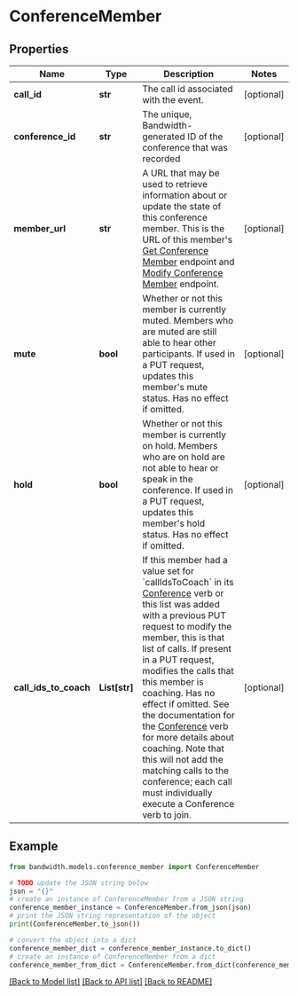 # ConferenceMember


## Properties

Name | Type | Description | Notes
------------ | ------------- | ------------- | -------------
**call_id** | **str** | The call id associated with the event. | [optional] 
**conference_id** | **str** | The unique, Bandwidth-generated ID of the conference that was recorded | [optional] 
**member_url** | **str** | A URL that may be used to retrieve information about or update the state of this conference member. This is the URL of this member&#39;s [Get Conference Member](/apis/voice-apis/voice/#tag/Conferences/operation/getConferenceMember) endpoint and [Modify Conference Member](/apis/voice-apis/voice/#tag/Conferences/operation/updateConferenceMember) endpoint. | [optional] 
**mute** | **bool** | Whether or not this member is currently muted. Members who are muted are still able to hear other participants.  If used in a PUT request, updates this member&#39;s mute status. Has no effect if omitted. | [optional] 
**hold** | **bool** | Whether or not this member is currently on hold. Members who are on hold are not able to hear or speak in the conference.  If used in a PUT request, updates this member&#39;s hold status. Has no effect if omitted. | [optional] 
**call_ids_to_coach** | **List[str]** | If this member had a value set for &#x60;callIdsToCoach&#x60; in its [Conference](/docs/voice/bxml/conference) verb or this list was added with a previous PUT request to modify the member, this is that list of calls.  If present in a PUT request, modifies the calls that this member is coaching. Has no effect if omitted. See the documentation for the [Conference](/docs/voice/bxml/conference) verb for more details about coaching. Note that this will not add the matching calls to the conference; each call must individually execute a Conference verb to join. | [optional] 

## Example

```python
from bandwidth.models.conference_member import ConferenceMember

# TODO update the JSON string below
json = "{}"
# create an instance of ConferenceMember from a JSON string
conference_member_instance = ConferenceMember.from_json(json)
# print the JSON string representation of the object
print(ConferenceMember.to_json())

# convert the object into a dict
conference_member_dict = conference_member_instance.to_dict()
# create an instance of ConferenceMember from a dict
conference_member_from_dict = ConferenceMember.from_dict(conference_member_dict)
```
[[Back to Model list]](../README.md#documentation-for-models) [[Back to API list]](../README.md#documentation-for-api-endpoints) [[Back to README]](../README.md)


